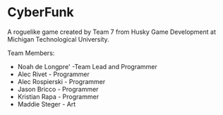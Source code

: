 # CyberFunk

A roguelike game created by Team 7 from Husky Game Development at Michigan Technological University.

Team Members:
- Noah de Longpre' -Team Lead and Programmer
- Alec Rivet - Programmer
- Alec Rospierski - Programmer
- Jason Bricco - Programmer
- Kristian Rapa - Programmer 
- Maddie Steger - Art
